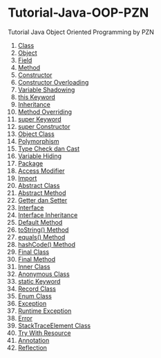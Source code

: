 # Tutorial-Java-OOP-PZN
Tutorial Java Object Oriented Programming by PZN

1. [Class](https://github.com/Daffarr/Tutorial-Java-OOP-PZN/tree/class)
2. [Object](https://github.com/Daffarr/Tutorial-Java-OOP-PZN/tree/object)
3. [Field](https://github.com/Daffarr/Tutorial-Java-OOP-PZN/tree/field)
4. [Method](https://github.com/Daffarr/Tutorial-Java-OOP-PZN/tree/method)
5. [Constructor](https://github.com/Daffarr/Tutorial-Java-OOP-PZN/tree/constructor)
6. [Constructor Overloading](https://github.com/Daffarr/Tutorial-Java-OOP-PZN/tree/constructorOverloading)
7. [Variable Shadowing](https://github.com/Daffarr/Tutorial-Java-OOP-PZN/tree/variableShadowing)
8. [this Keyword](https://github.com/Daffarr/Tutorial-Java-OOP-PZN/tree/thisKeyword)
9. [Inheritance](https://github.com/Daffarr/Tutorial-Java-OOP-PZN/tree/inheritance)
10. [Method Overriding](https://github.com/Daffarr/Tutorial-Java-OOP-PZN/tree/methodOverriding)
11. [super Keyword](https://github.com/Daffarr/Tutorial-Java-OOP-PZN/tree/superKeyword)
12. [super Constructor](https://github.com/Daffarr/Tutorial-Java-OOP-PZN/tree/superConstructor)
13. [Object Class](https://github.com/Daffarr/Tutorial-Java-OOP-PZN/tree/objectClass)
14. [Polymorphism](https://github.com/Daffarr/Tutorial-Java-OOP-PZN/tree/polymorphism)
15. [Type Check dan Cast](https://github.com/Daffarr/Tutorial-Java-OOP-PZN/tree/typeCheck%26Casts)
16. [Variable Hiding](https://github.com/Daffarr/Tutorial-Java-OOP-PZN/tree/variableHiding)
17. [Package](https://github.com/Daffarr/Tutorial-Java-OOP-PZN/tree/package)
18. [Access Modifier](https://github.com/Daffarr/Tutorial-Java-OOP-PZN/tree/accessModifier)
19. [Import](https://github.com/Daffarr/Tutorial-Java-OOP-PZN/tree/import)
20. [Abstract Class](https://github.com/Daffarr/Tutorial-Java-OOP-PZN/tree/abstractClass)
21. [Abstract Method](https://github.com/Daffarr/Tutorial-Java-OOP-PZN/tree/abstractMethod)
22. [Getter dan Setter](https://github.com/Daffarr/Tutorial-Java-OOP-PZN/tree/getter%26Setter)
23. [Interface](https://github.com/Daffarr/Tutorial-Java-OOP-PZN/tree/interface)
24. [Interface Inheritance](https://github.com/Daffarr/Tutorial-Java-OOP-PZN/tree/interfaceInheritance)
25. [Default Method](https://github.com/Daffarr/Tutorial-Java-OOP-PZN/tree/defaultMethod)
26. [toString() Method](https://github.com/Daffarr/Tutorial-Java-OOP-PZN/tree/toString()Method)
27. [equals() Method](https://github.com/Daffarr/Tutorial-Java-OOP-PZN/tree/equal()Method)
28. [hashCode() Method](https://github.com/Daffarr/Tutorial-Java-OOP-PZN/tree/hashCode()Method)
29. [Final Class](https://github.com/Daffarr/Tutorial-Java-OOP-PZN/tree/finalClass)
30. [Final Method](https://github.com/Daffarr/Tutorial-Java-OOP-PZN/tree/finalMethod)
31. [Inner Class](https://github.com/Daffarr/Tutorial-Java-OOP-PZN/tree/innerClass)
32. [Anonymous Class](https://github.com/Daffarr/Tutorial-Java-OOP-PZN/tree/anonymousClass)
33. [static Keyword](https://github.com/Daffarr/Tutorial-Java-OOP-PZN/tree/staticKeyword)
34. [Record Class](https://github.com/Daffarr/Tutorial-Java-OOP-PZN/tree/recordClass)
35. [Enum Class](https://github.com/Daffarr/Tutorial-Java-OOP-PZN/tree/enumClass)
36. [Exception](https://github.com/Daffarr/Tutorial-Java-OOP-PZN/tree/exception)
37. [Runtime Exception](https://github.com/Daffarr/Tutorial-Java-OOP-PZN/tree/runtimeException)
38. [Error](https://github.com/Daffarr/Tutorial-Java-OOP-PZN/tree/error)
39. [StackTraceElement Class](https://github.com/Daffarr/Tutorial-Java-OOP-PZN/tree/stackTraceElementClass)
40. [Try With Resource](https://github.com/Daffarr/Tutorial-Java-OOP-PZN/tree/tryWithResource)
41. [Annotation](https://github.com/Daffarr/Tutorial-Java-OOP-PZN/tree/annotation)
42. [Reflection](https://github.com/Daffarr/Tutorial-Java-OOP-PZN/tree/reflection)
